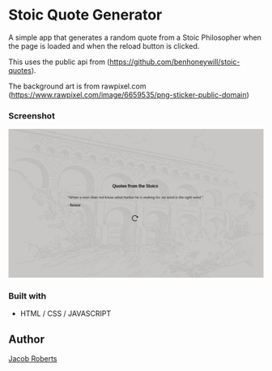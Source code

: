 # Stoic Quote Generator

A simple app that generates a random quote from a Stoic Philosopher when the page is loaded and when the reload button is clicked.

This uses the public api from (https://github.com/benhoneywill/stoic-quotes).

The background art is from rawpixel.com (https://www.rawpixel.com/image/6659535/png-sticker-public-domain)

### Screenshot

![](./images/Screen%20Shot%202023-12-06%20at%203.59.05%20PM.png)


### Built with

- HTML / CSS / JAVASCRIPT

## Author

[Jacob Roberts](https://www.github.com.jacobrobertsdev)

